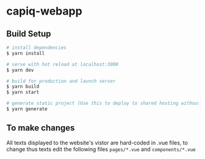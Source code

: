 # capiq-webapp

## Build Setup

```bash
# install dependencies
$ yarn install

# serve with hot reload at localhost:3000
$ yarn dev

# build for production and launch server
$ yarn build
$ yarn start

# generate static project (Use this to deploy to shared hosting without Node.js support)
$ yarn generate
```

## To make changes

All texts displayed to the website's vistor are hard-coded in .vue files, to change thus texts edit the following files `pages/*.vue` and `components/*.vue`